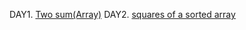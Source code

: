 DAY1. [Two sum(Array)](https://leetcode.com/problems/two-sum/description/)
DAY2. [squares of a sorted array](https://leetcode.com/problems/squares-of-a-sorted-array/description/)
